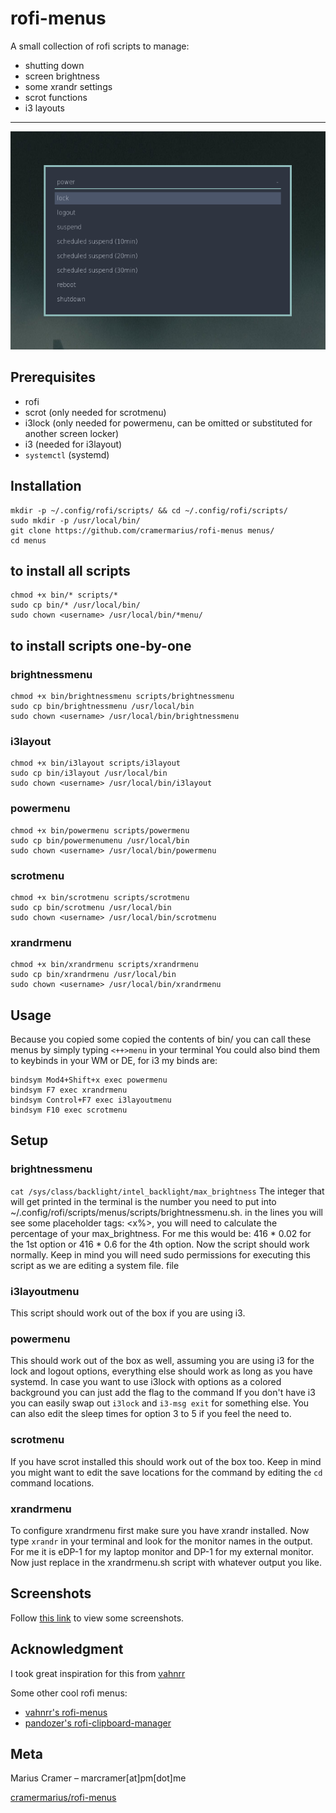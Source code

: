 # rofi-menus
A small collection of rofi scripts to manage:
* shutting down
* screen brightness
* some xrandr settings
* scrot functions
* i3 layouts
---
![](screens/header.png)

## Prerequisites
* rofi
* scrot (only needed for scrotmenu)
* i3lock (only needed for powermenu, can be omitted or substituted for another screen locker)
* i3 (needed for i3layout)
* `systemctl` (systemd)

## Installation
```
mkdir -p ~/.config/rofi/scripts/ && cd ~/.config/rofi/scripts/
sudo mkdir -p /usr/local/bin/
git clone https://github.com/cramermarius/rofi-menus menus/
cd menus
```

## to install all scripts
```
chmod +x bin/* scripts/*
sudo cp bin/* /usr/local/bin/
sudo chown <username> /usr/local/bin/*menu/
```

## to install scripts one-by-one
### brightnessmenu
```
chmod +x bin/brightnessmenu scripts/brightnessmenu
sudo cp bin/brightnessmenu /usr/local/bin
sudo chown <username> /usr/local/bin/brightnessmenu
```

### i3layout
```
chmod +x bin/i3layout scripts/i3layout
sudo cp bin/i3layout /usr/local/bin
sudo chown <username> /usr/local/bin/i3layout
```

### powermenu
```
chmod +x bin/powermenu scripts/powermenu
sudo cp bin/powermenumenu /usr/local/bin
sudo chown <username> /usr/local/bin/powermenu
```

### scrotmenu
```
chmod +x bin/scrotmenu scripts/scrotmenu
sudo cp bin/scrotmenu /usr/local/bin
sudo chown <username> /usr/local/bin/scrotmenu
```

### xrandrmenu
```
chmod +x bin/xrandrmenu scripts/xrandrmenu
sudo cp bin/xrandrmenu /usr/local/bin
sudo chown <username> /usr/local/bin/xrandrmenu
```

## Usage
Because you copied some copied the contents of bin/ you can call these menus by simply
typing `<++>menu` in your terminal
You could also bind them to keybinds in your WM or DE, for i3 my binds are:

```
bindsym Mod4+Shift+x exec powermenu
bindsym F7 exec xrandrmenu
bindsym Control+F7 exec i3layoutmenu
bindsym F10 exec scrotmenu
```
## Setup
### brightnessmenu
```cat /sys/class/backlight/intel_backlight/max_brightness```
The integer that will get printed in the terminal is the number you need to put into
~/.config/rofi/scripts/menus/scripts/brightnessmenu.sh. in the lines you will see some
placeholder tags: <x%>, you will need to calculate the percentage of your max_brightness.
For me this would be: 416 * 0.02 for the 1st option or 416 * 0.6 for the 4th option. Now
the script should work normally. Keep in mind you will need sudo permissions for executing
this script as we are editing a system file.
file
### i3layoutmenu
This script should work out of the box if you are using i3.

### powermenu
This should work out of the box as well, assuming you are using i3 for the lock and logout
options, everything else should work as long as you have systemd. In case you want to use
i3lock with options as a colored background you can just add the flag to the command If
you don't have i3 you can easily swap out `i3lock` and `i3-msg exit` for something else.
You can also edit the sleep times for option 3 to 5 if you feel the need to.

### scrotmenu
If you have scrot installed this should work out of the box too. Keep in mind you
might want to edit the save locations for the command by editing the `cd` command
locations. 

### xrandrmenu
To configure xrandrmenu first make sure you have xrandr installed. Now type `xrandr` in
your terminal and look for the monitor names in the output. For me it is eDP-1 for my
laptop monitor and DP-1 for my external monitor. Now just replace <monitor0> in the
xrandrmenu.sh script with whatever output you like.

## Screenshots
Follow [this link](screens/) to view some screenshots.

## Acknowledgment
I took great inspiration for this from [vahnrr](https://gitlab.com/vahnrr/rofi-menus)

Some other cool rofi menus:
* [vahnrr's rofi-menus](https://gitlab.com/vahnrr/rofi-menus)
* [pandozer's rofi-clipboard-manager](https://bitbucket.org/pandozer/rofi-clipboard-manager)

## Meta
Marius Cramer – marcramer[at]pm[dot]me

[cramermarius/rofi-menus](https://github.com/cramermarius/rofi-menus)
